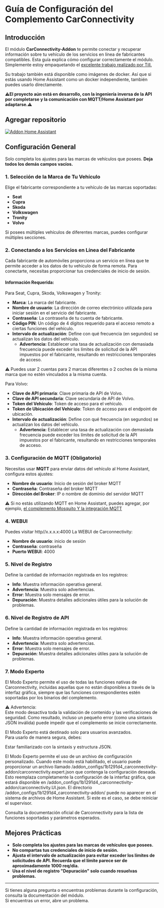 # Guía de Configuración del Complemento CarConnectivity

## Introducción

El módulo **CarConnectivity-Addon** te permite conectar y recuperar información sobre tu vehículo de los servicios en línea de fabricantes compatibles. Esta guía explica cómo configurar correctamente el módulo.  
Simplemente estoy empaquetando el [excelente trabajo realizado por Till.](https://github.com/tillsteinbach/CarConnectivity)

Su trabajo también está disponible como imágenes de docker. Así que si estás usando Home Assistant como un docker independiente, también puedes usarlo directamente.

**⚠️El proyecto aún está en desarrollo, con la ingeniería inversa de la API por completarse y la comunicación con MQTT/Home Assistant por adaptarse.⚠️**

## Agregar repositorio

[![Addon Home Assistant](https://raw.githubusercontent.com/Pulpyyyy/carconnectivity-addon/refs/heads/main/.github/img/addon-ha.svg)](https://my.home-assistant.io/redirect/supervisor_add_addon_repository/?repository_url=https%3A%2F%2Fgithub.com%2FPulpyyyy%2Fcarconnectivity-addon)

## Configuración General

Solo completa los ajustes para las marcas de vehículos que posees. **Deja todos los demás campos vacíos.**

### 1. Selección de la Marca de Tu Vehículo
Elige el fabricante correspondiente a tu vehículo de las marcas soportadas:  
- **Seat**  
- **Cupra**  
- **Skoda**  
- **Volkswagen**  
- **Tronity**  
- **Volvo**  

Si posees múltiples vehículos de diferentes marcas, puedes configurar múltiples secciones.

### 2. Conectando a los Servicios en Línea del Fabricante
Cada fabricante de automóviles proporciona un servicio en línea que te permite acceder a los datos de tu vehículo de forma remota. Para conectarte, necesitas proporcionar tus credenciales de inicio de sesión.

#### Información Requerida:  
Para Seat, Cupra, Skoda, Volkswagen y Tronity:  
- **Marca**: La marca del fabricante.  
- **Nombre de usuario**: La dirección de correo electrónico utilizada para iniciar sesión en el servicio del fabricante.  
- **Contraseña**: La contraseña de tu cuenta de fabricante.  
- **Código PIN**: Un código de 4 dígitos requerido para el acceso remoto a ciertas funciones del vehículo.  
- **Intervalo de actualización**: Define con qué frecuencia (en segundos) se actualizan los datos del vehículo.  
  - **Advertencia:** Establecer una tasa de actualización con demasiada frecuencia puede exceder los límites de solicitud de la API impuestos por el fabricante, resultando en restricciones temporales de acceso.  

⚠️ Puedes usar 2 cuentas para 2 marcas diferentes o 2 coches de la misma marca que no estén vinculados a la misma cuenta.

Para Volvo:  
- **Clave de API primaria**: Clave primaria de API de Volvo.  
- **Clave de API secundaria**: Clave secundaria de API de Volvo.  
- **Token del Vehículo**: Token de acceso para el vehículo.  
- **Token de Ubicación del Vehículo**: Token de acceso para el endpoint de ubicación.  
- **Intervalo de actualización**: Define con qué frecuencia (en segundos) se actualizan los datos del vehículo.  
  - **Advertencia:** Establecer una tasa de actualización con demasiada frecuencia puede exceder los límites de solicitud de la API impuestos por el fabricante, resultando en restricciones temporales de acceso.  

### 3. Configuración de MQTT (Obligatorio)
Necesitas usar **MQTT** para enviar datos del vehículo al Home Assistant, configura estos ajustes:  
- **Nombre de usuario**: Inicio de sesión del broker MQTT  
- **Contraseña**: Contraseña del broker MQTT  
- **Dirección del Broker**: IP o nombre de dominio del servidor MQTT  

⚠️ Si no estás utilizando MQTT en Home Assistant, puedes agregar, por ejemplo, [el complemento Mosquito Y la integración MQTT](https://www.home-assistant.io/integrations/mqtt)  

### 4. WEBUI
Puedes visitar http//x.x.x.x:4000 La WEBUI de Carconnectivity:  
- **Nombre de usuario**: inicio de sesión  
- **Contraseña**: contraseña  
- **Puerto WEBUI**: 4000  

### 5. Nivel de Registro
Define la cantidad de información registrada en los registros:  
- **Info**: Muestra información operativa general.  
- **Advertencia**: Muestra solo advertencias.  
- **Error**: Muestra solo mensajes de error.  
- **Depuración**: Muestra detalles adicionales útiles para la solución de problemas.  

### 6. Nivel de Registro de API
Define la cantidad de información registrada en los registros:  
- **Info**: Muestra información operativa general.  
- **Advertencia**: Muestra solo advertencias.  
- **Error**: Muestra solo mensajes de error.  
- **Depuración**: Muestra detalles adicionales útiles para la solución de problemas.  

### 7. Modo Experto
El Modo Experto permite el uso de todas las funciones nativas de Carconnectivity, incluidas aquellas que no están disponibles a través de la interfaz gráfica, siempre que las funciones correspondientes estén soportadas por los binarios del complemento.

⚠️ Advertencia:  
Este modo desactiva toda la validación de contenido y las verificaciones de seguridad. Como resultado, incluso un pequeño error (como una sintaxis JSON inválida) puede impedir que el complemento se inicie correctamente.

El Modo Experto está destinado solo para usuarios avanzados.  
Para usarlo de manera segura, debes:

Estar familiarizado con la sintaxis y estructura JSON.

El Modo Experto permite el uso de un archivo de configuración personalizado. Cuando este modo está habilitado, el usuario puede proporcionar un archivo llamado /addon_configs/1b1291d4_carconnectivity-addon/carconnectivity.expert.json que contenga la configuración deseada. Esto reemplaza completamente la configuración de la interfaz gráfica, que estará disponible en /addon_configs/1b1291d4_carconnectivity-addon/carconnectivity.UI.json. El directorio /addon_configs/1b1291d4_carconnectivity-addon/ puede no aparecer en el sistema de archivos de Home Assistant. Si este es el caso, se debe reiniciar el supervisor.  

Consulta la documentación oficial de Carconnectivity para la lista de funciones soportadas y parámetros esperados.

## Mejores Prácticas
- **Solo completa los ajustes para las marcas de vehículos que posees.**  
- **No compartas tus credenciales de inicio de sesión.**  
- **Ajusta el intervalo de actualización para evitar exceder los límites de solicitudes de API. Recuerda que el límite parece ser de aproximadamente 1000 req/día.**  
- **Usa el nivel de registro "Depuración" solo cuando resuelvas problemas.**  

---

Si tienes alguna pregunta o encuentras problemas durante la configuración, consulta la documentación del módulo.  
Si encuentras un error, abre un problema.